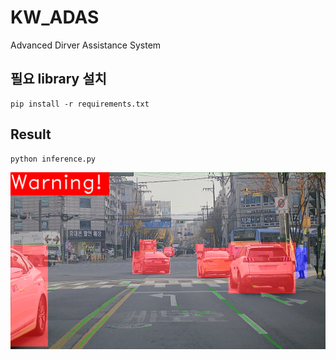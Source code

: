 # KW_ADAS
Advanced Dirver Assistance System

## 필요 library 설치
```
pip install -r requirements.txt
```

## Result
```
python inference.py
```

![Demo](./infer_result/20201125_0_0_00_0_0_1_front_0027701.png)
